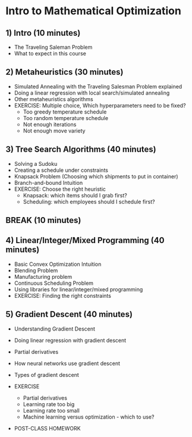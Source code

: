 # Intro to Mathematical Optimization

## 1) Intro (10 minutes)
- The Traveling Saleman Problem
- What to expect in this course

## 2) Metaheuristics (30 minutes)
- Simulated Annealing with the Traveling Salesman Problem explained
- Doing a linear regression with local search/simulated annealing
- Other metaheuristics algorithms
- EXERCISE: Multiple choice, Which hyperparameters need to be fixed? 
    - Too greedy temperature schedule
    - Too random temperature schedule 
    - Not enough iterations
    - Not enough move variety

## 3) Tree Search Algorithms (40 minutes) 
- Solving a Sudoku
- Creating a schedule under constraints
- Knapsack Problem (Choosing which shipments to put in container)
- Branch-and-bound Intuition
- EXERCISE: Choose the right heuristic
    - Knapsack: which items should I grab first? 
    - Scheduling: which employees should I schedule first? 
    
## BREAK (10 minutes) 

## 4) Linear/Integer/Mixed Programming (40 minutes)
- Basic Convex Optimization Intuition
- Blending Problem
- Manufacturing problem
- Continuous Scheduling Problem
- Using libraries for linear/integer/mixed programming 
- EXERCISE: Finding the right constraints

## 5) Gradient Descent (40 minutes)
- Understanding Gradient Descent
- Doing linear regression with gradient descent
- Partial derivatives 
- How neural networks use gradient descent
- Types of gradient descent 
- EXERCISE
    - Partial derivatives
    - Learning rate too big
    - Learning rate too small 
    - Machine learning versus optimization - which to use? 
    
- POST-CLASS HOMEWORK
